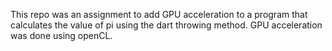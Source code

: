 This repo was an assignment to add GPU acceleration to a program that calculates the value of pi using the dart throwing method. GPU acceleration was done using openCL.

